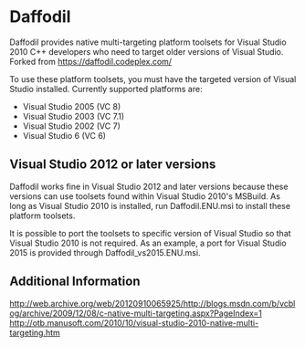 # Daffodil
Daffodil provides native multi-targeting platform toolsets for Visual 
Studio 2010 C++ developers who need to target older versions of Visual 
Studio. Forked from https://daffodil.codeplex.com/

To use these platform toolsets, you must have the targeted version of 
Visual Studio installed. Currently supported platforms are:
- Visual Studio 2005 (VC 8)
- Visual Studio 2003 (VC 7.1)
- Visual Studio 2002 (VC 7)
- Visual Studio 6 (VC 6)

## Visual Studio 2012 or later versions
Daffodil works fine in Visual Studio 2012 and later versions because these versions can use toolsets found within Visual Studio 2010's MSBuild.
As long as Visual Studio 2010 is installed, run Daffodil.ENU.msi to install these platform toolsets.

It is possible to port the toolsets to specific version of Visual Studio so that Visual Studio 2010 is not required.
As an example, a port for Visual Studio 2015 is provided through Daffodil_vs2015.ENU.msi.

## Additional Information
http://web.archive.org/web/20120910065925/http://blogs.msdn.com/b/vcblog/archive/2009/12/08/c-native-multi-targeting.aspx?PageIndex=1
http://otb.manusoft.com/2010/10/visual-studio-2010-native-multi-targeting.htm
